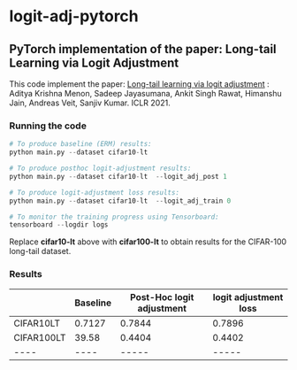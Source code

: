 # logit-adj-pytorch
## PyTorch implementation of the paper: Long-tail Learning via Logit Adjustment
This code implement the paper:
[Long-tail learning via logit adjustment](https://arxiv.org/abs/2007.07314) : Aditya Krishna Menon, Sadeep Jayasumana, Ankit Singh Rawat, Himanshu Jain, Andreas Veit, Sanjiv Kumar. ICLR 2021.

### Running the code
```python
# To produce baseline (ERM) results:
python main.py --dataset cifar10-lt

# To produce posthoc logit-adjustment results:
python main.py --dataset cifar10-lt  --logit_adj_post 1

# To produce logit-adjustment loss results:
python main.py --dataset cifar10-lt  --logit_adj_train 0

# To monitor the training progress using Tensorboard:
tensorboard --logdir logs


```

Replace **cifar10-lt** above with **cifar100-lt** to obtain results for the CIFAR-100 long-tail dataset.

### Results

|   | Baseline | Post-Hoc logit adjustment | logit adjustment loss|
| ------------- | ------------- | ------- | -------      |
| CIFAR10LT  | 0.7127  |   0.7844 | 0.7896 |
| CIFAR100LT | 39.58 | 0.4404 | 0.4402 |
|----|----|-----|-----|
